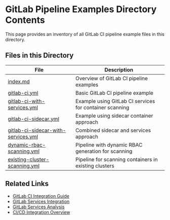 # GitLab Pipeline Examples Directory Contents

This page provides an inventory of all GitLab CI pipeline example files in this directory.

## Files in this Directory

| File | Description |
| ---- | ----------- |
| [index.md](index.md) | Overview of GitLab CI pipeline examples |
| [gitlab-ci.yml](gitlab-ci.yml) | Basic GitLab CI pipeline example |
| [gitlab-ci-with-services.yml](gitlab-ci-with-services.yml) | Example using GitLab CI services for container scanning |
| [gitlab-ci-sidecar.yml](gitlab-ci-sidecar.yml) | Example using sidecar container approach |
| [gitlab-ci-sidecar-with-services.yml](gitlab-ci-sidecar-with-services.yml) | Combined sidecar and services approach |
| [dynamic-rbac-scanning.yml](dynamic-rbac-scanning.yml) | Pipeline with dynamic RBAC generation for scanning |
| [existing-cluster-scanning.yml](existing-cluster-scanning.yml) | Pipeline for scanning containers in existing clusters |

## Related Links

- [GitLab CI Integration Guide](../integration/platforms/gitlab-ci.md)
- [GitLab Services Integration](../integration/platforms/gitlab-services.md)
- [GitLab Services Analysis](../integration/gitlab-services-analysis.md)
- [CI/CD Integration Overview](../integration/index.md)
